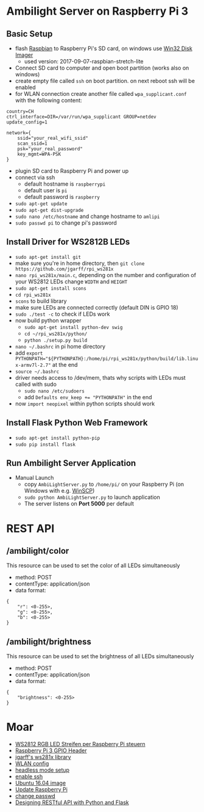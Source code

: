 # Ambilight Server on Raspberry Pi 3
## Basic Setup
* flash [Raspbian](https://www.raspberrypi.org/downloads/raspbian/) to Raspberry Pi's SD card, on windows use [Win32 Disk Imager](https://sourceforge.net/projects/win32diskimager/)
  * used version: 2017-09-07-raspbian-stretch-lite
* Connect SD card to computer and open boot partition (works also on windows)
* create empty file called ``ssh`` on boot partition. on next reboot ssh will be enabled
* for WLAN connection create another file called ``wpa_supplicant.conf`` with the following content:

```
country=CH
ctrl_interface=DIR=/var/run/wpa_supplicant GROUP=netdev
update_config=1

network={
    ssid="your_real_wifi_ssid"
    scan_ssid=1
    psk="your_real_password"
    key_mgmt=WPA-PSK
}
```
* plugin SD card to Raspberry Pi and power up
* connect via ssh
  * default hostname is ``raspberrypi``
  * default user is ``pi``
  * default password is ``raspberry``
* ``sudo apt-get update``
* ``sudo apt-get dist-upgrade``
* ``sudo nano /etc/hostname`` and change hostname to ``amlipi``
* ``sudo passwd pi`` to change pi's password

## Install Driver for WS2812B LEDs
* ``sudo apt-get install git``
* make sure you're in home directory, then ``git clone https://github.com/jgarff/rpi_ws281x``
* ``nano rpi_ws281x/main.c``, depending on the number and configuration of your WS2812 LEDs change ``WIDTH`` and ``HEIGHT``
* ``sudo apt-get install scons``
* ``cd rpi_ws281x``
* ``scons`` to build library
* make sure LEDs are connected correctly (default DIN is GPIO 18)
* ``sudo ./test -c`` to check if LEDs work
* now build python wrapper
  * ``sudo apt-get install python-dev swig``
  * ``cd ~/rpi_ws281x/python/``
  * ``python ./setup.py build``
* ``nano ~/.bashrc`` in pi home directory
* add ``export PYTHONPATH="${PYTHONPATH}:/home/pi/rpi_ws281x/python/build/lib.linux-armv7l-2.7"`` at the end
* ``source ~/.bashrc``
* driver needs access to /dev/mem, thats why scripts with LEDs must called with sudo
  * ``sudo nano /etc/sudoers``
  * add ``Defaults env_keep += "PYTHONPATH"`` in the end
* now ``import neopixel`` within python scripts should work


## Install Flask Python Web Framework
* ``sudo apt-get install python-pip``
* ``sudo pip install flask``


## Run Ambilight Server Application
* Manual Launch
  * copy ``AmbiLightServer.py`` to ``/home/pi/`` on your Raspberry Pi (on Windows
    with e.g. [WinSCP](https://winscp.net/eng/docs/lang:de))
  * ``sudo python AmbiLightServer.py`` to launch application
  * The server listens on **Port 5000** per default

# REST API

## /ambilight/color
This resource can be used to set the color of all LEDs simultaneously
* method: POST
* contentType: application/json
* data format:
```
{
    "r": <0-255>,
    "g": <0-255>,
    "b": <0-255>
}
```

## /ambilight/brightness
This resource can be used to set the brightness of all LEDs simultaneously
* method: POST
* contentType: application/json
* data format:
```
{
    "brightness": <0-255>
}
```

# Moar
* [WS2812 RGB LED Streifen per Raspberry Pi steuern](https://tutorials-raspberrypi.de/raspberry-pi-ws2812-ws2811b-rgb-led-streifen-steuern/)
* [Raspberry Pi 3 GPIO Header](https://www.element14.com/community/servlet/JiveServlet/previewBody/73950-102-11-339300/pi3_gpio.png)
* [jgarff's ws281x library](https://github.com/jgarff/rpi_ws281x)
* [WLAN config](https://www.raspberrypi.org/documentation/configuration/wireless/wireless-cli.md)
* [headless mode setup](https://www.raspberrypi.org/forums/viewtopic.php?t=191252)
* [enable ssh](https://www.raspberrypi.org/documentation/remote-access/ssh/)
* [Ubuntu 16.04 image](https://www.ubuntu.com/download/desktop/thank-you?country=CH&version=16.04.3&architecture=amd64)
* [Update Raspberry Pi](https://www.raspberrypi.org/documentation/raspbian/updating.md)
* [change passwd](https://www.raspberrypi.org/documentation/linux/usage/users.md)
* [Designing RESTful API with Python and Flask](https://blog.miguelgrinberg.com/post/designing-a-restful-api-with-python-and-flask)
